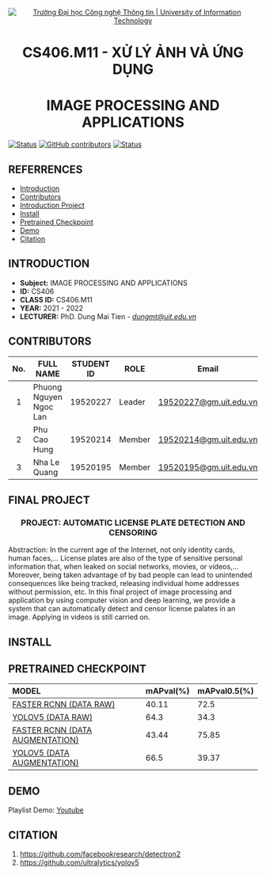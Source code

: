 <!-- Banner -->
<p align="center">
  <a href="https://www.uit.edu.vn/" title="Trường Đại học Công nghệ Thông tin" style="border: none;">
    <img src="https://i.imgur.com/WmMnSRt.png" alt="Trường Đại học Công nghệ Thông tin | University of Information Technology">
  </a>
</p>

<!-- Title -->
<h1 align="center"><b>CS406.M11 - XỬ LÝ ẢNH VÀ ỨNG DỤNG</b></h1>
<h1 align="center"><b>IMAGE PROCESSING AND APPLICATIONS</b></h1>

[![Status](https://img.shields.io/badge/status-woking-brightgreen?style=flat-square)](https://github.com/19520195/CS406.M11)
[![GitHub contributors](https://img.shields.io/github/contributors/19520195/CS406.M11?style=flat-square)](https://github.com/nhalq/CS406.M11/graphs/contributors)
[![Status](https://img.shields.io/badge/language-python-green?style=flat-square)](https://github.com/19520195/CS406.M11/graphs/contributors)

## REFERRENCES
* [Introduction](#giới-thiệu-môn-học)
* [Contributors](#giới-thiệu-nhóm)
* [Introduction Project](#giới-thiệu-đề-tài)
* [Install](#cài-đặt)
* [Pretrained Checkpoint](#checkpoint)
* [Demo](#demo)
* [Citation](#tài-liệu-tham-khảo)

<a name ="giới-thiệu-môn-học"></a>
## INTRODUCTION
* **Subject:** IMAGE PROCESSING AND APPLICATIONS
* **ID:** CS406
* **CLASS ID:** CS406.M11
* **YEAR:** 2021 - 2022
* **LECTURER:** PhD. Dung Mai Tien - *dungmt@uit.edu.vn*

<a name ="giới-thiệu-nhóm"></a>
## CONTRIBUTORS
| No. | FULL NAME | STUDENT ID | ROLE | Email | Github | Facebook |
| :---: | --- | --- | --- | --- | --- | --- |
| 1 | Phuong Nguyen Ngoc Lan | 19520227 | Leader | 19520227@gm.uit.edu.vn | [lphuong304](https://github.com/lphuong304) | [phuwowngnef](https://www.facebook.com/phuwowngnef) |
| 2 | Phu Cao Hung | 19520214 | Member | 19520214@gm.uit.edu.vn | [caohungphu](https://github.com/caohungphu) | [caohungphuvn](https://www.facebook.com/caohungphuvn) |
| 3 | Nha Le Quang  | 19520195 | Member | 19520195@gm.uit.edu.vn | [nhalq](https://github.com/nhalq) | [qnhane](https://www.facebook.com/qnhane) |

<a name ="giới-thiệu-đề-tài"></a>
## FINAL PROJECT
<h3 align="center">PROJECT: AUTOMATIC LICENSE PLATE DETECTION AND CENSORING</h3>
Abstraction: In the current age of the Internet, not only identity cards, human faces,... License plates are also of the type of sensitive personal information that, when leaked on social networks, movies, or videos,... Moreover, being taken advantage of by bad people can lead to unintended consequences like being tracked, releasing individual home addresses without permission, etc. In this final project of image processing and application by using computer vision and deep learning, we provide a system that can automatically detect and censor license palates in an image. Applying in videos is still carried on.

<a name ="cài-đặt"></a>
## INSTALL

<a name ="checkpoints"></a>
## PRETRAINED CHECKPOINT
| MODEL | mAPval(%) | mAPval0.5(%) | 
| :--- | --- | --- |  
| [FASTER RCNN (DATA RAW)](https://drive.google.com/file/d/18ZTuinh0F2ITHorxP4P0J4tP3xBWUnB4/view?usp=sharing)| 40.11 | 72.5 |  
| [YOLOV5 (DATA RAW)](https://drive.google.com/file/d/13jiQ3It4RACX2nxLonWUYtRxOCQ8ZaoN/view?usp=sharing)| 64.3 | 34.3 | 
| [FASTER RCNN (DATA AUGMENTATION)](https://drive.google.com/file/d/1-Ze4EbZTjZVUWq285EtojjpG0DmBj0t9/view?usp=sharing) | 43.44  | 75.85 | 
| [YOLOV5 (DATA AUGMENTATION)](https://drive.google.com/file/d/17wgfxlJivLsYFBHejJBT3bX0IdojKMJI/view?usp=sharing) | 66.5 | 39.37 |  

<a name ="demo"></a>
## DEMO
Playlist Demo: [Youtube](https://www.youtube.com/watch?v=kzp6MjranNk&list=PLuIgPZeWJ60_7GeN2fbYClKAdytVUnPnT) 

<a name = "tài-liệu-tham-khảo"></a>
## CITATION
1. https://github.com/facebookresearch/detectron2
2. https://github.com/ultralytics/yolov5

